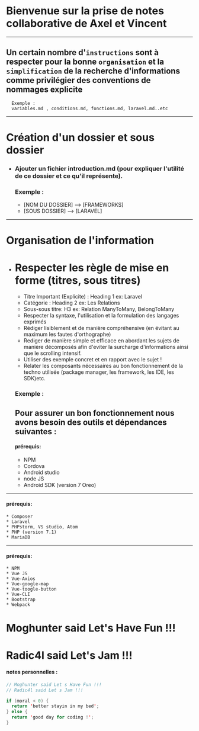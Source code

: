 # Bienvenue sur la prise de notes collaborative de Axel et Vincent
---
## Un certain nombre  d'``instructions`` sont à respecter pour la bonne ``organisation`` et la ``simplification`` de la recherche d'informations comme privilégier des conventions de nommages explicite
      Exemple :
      variables.md , conditions.md, fonctions.md, laravel.md..etc
---

# Création d'un dossier et sous dossier
* ### Ajouter un fichier introduction.md (pour expliquer l'utilité de ce dossier et ce qu'il représente).
    ### Exemple :

    * [NOM DU DOSSIER] --> [FRAMEWORKS]
    * [SOUS DOSSIER] --> [LARAVEL]
---
# Organisation de l'information
* # Respecter les règle de mise en forme (titres, sous titres)
    * Titre Important (Explicite) : Heading 1 ex: Laravel
    * Catégorie : Heading 2 ex:  Les Relations
    * Sous-sous titre: H3 ex: Relation ManyToMany,                  BelongToMany
    * Respecter la syntaxe, l'utilisation et la formulation des langages exprimés
    * Rédiger lisiblement et de manière compréhensive (en évitant au maximum les fautes d'orthographe)
    * Rediger de manière simple et efficace en abordant les sujets de manière décomposés afin d'eviter la surcharge d'informations ainsi que le scrolling intensif.
   *  Utiliser des exemple concret et en rapport avec le sujet !
    *  Relater les composants nécessaires au bon fonctionnement de la techno utilisée (package manager, les framework, les IDE, les SDK)etc.



  ### Exemple :

  ## Pour assurer un bon fonctionnement nous avons besoin des outils et dépendances suivantes :

  #### prérequis:    
    * NPM
    * Cordova
    * Android studio
    * node JS
    * Android SDK (version 7 Oreo)
---
  #### prérequis:    
    * Composer
    * Laravel
    * PHPstorm, VS studio, Atom
    * PHP (version 7.1)
    * MariaDB   

---
  #### prérequis:
    * NPM
    * Vue JS
    * Vue-Axios
    * Vue-google-map
    * Vue-toogle-button
    * Vue-CLI
    * Bootstrap
    * Webpack

# Moghunter said Let's Have Fun !!!
# Radic4l said Let's Jam !!!
#### notes personnelles :
````java
// Moghunter said Let s Have Fun !!!
// Radic4l said Let s Jam !!!

if (moral < 0) {
  return 'better stayin in my bed';
} else {
  return 'good day for coding !';
}
````
